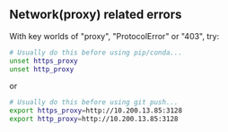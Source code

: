 ## Network(proxy) related errors
With key worlds of "proxy", "ProtocolError" or "403", try:
```bash
# Usually do this before using pip/conda...
unset https_proxy
unset http_proxy
```

or

```bash
# Usually do this before using git push...
export https_proxy=http://10.200.13.85:3128
export http_proxy=http://10.200.13.85:3128
```